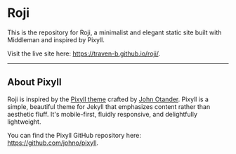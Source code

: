 # Roji

This is the repository for Roji, a minimalist and elegant static site built with Middleman and inspired by Pixyll.

Visit the live site here: <https://traven-b.github.io/roji/>.

---

## About Pixyll

Roji is inspired by the [Pixyll theme](https://www.pixyll.com/) crafted by [John Otander](https://johno.com). Pixyll is a simple, beautiful theme for Jekyll that emphasizes content rather than aesthetic fluff. It's mobile-first, fluidly responsive, and delightfully lightweight.

You can find the Pixyll GitHub repository here: <https://github.com/johno/pixyll>.
